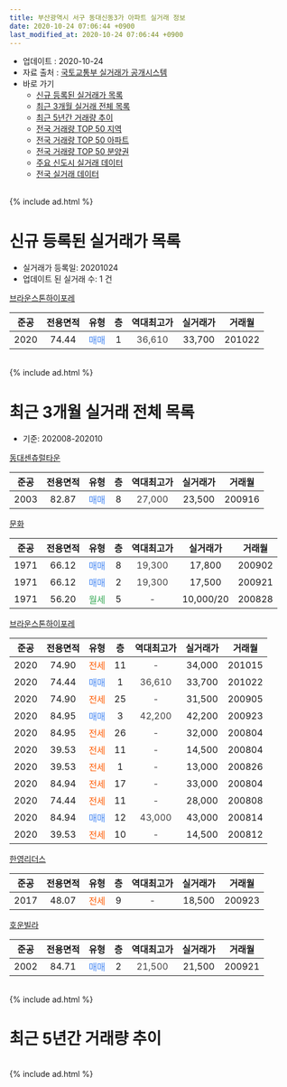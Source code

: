 ```yaml
---
title: 부산광역시 서구 동대신동3가 아파트 실거래 정보
date: 2020-10-24 07:06:44 +0900
last_modified_at: 2020-10-24 07:06:44 +0900
---
```


* 업데이트 : 2020-10-24
* 자료 출처 : [국토교통부 실거래가 공개시스템](http://rt.molit.go.kr)
* 바로 가기
    * [신규 등록된 실거래가 목록](#신규-등록된-실거래가-목록)
    * [최근 3개월 실거래 전체 목록](#최근-3개월-실거래-전체-목록)
    * [최근 5년간 거래량 추이](#최근-5년간-거래량-추이)
    * [전국 거래량 TOP 50 지역](https://inasie.github.io/apt-trade-info/최근-3개월-전국에서-가장-거래가-많이-발생한-지역)
    * [전국 거래량 TOP 50 아파트](https://inasie.github.io/apt-trade-info/최근-3개월-전국에서-가장-거래가-많이-발생한-아파트)
    * [전국 거래량 TOP 50 분양권](https://inasie.github.io/apt-trade-info/최근-3개월-전국에서-가장-거래가-많이-발생한-분양권)
    * [주요 신도시 실거래 데이터](https://inasie.github.io/apt-trade-info/주요-신도시)
    * [전국 실거래 데이터](https://inasie.github.io/apt-trade-info/전국)
<br>
{% include ad.html %}
<br>

# 신규 등록된 실거래가 목록
* 실거래가 등록일: 20201024
* 업데이트 된 실거래 수: 1 건


[브라운스톤하이포레](https://search.naver.com/search.naver?query=%EB%B6%80%EC%82%B0%EA%B4%91%EC%97%AD%EC%8B%9C+%EC%84%9C%EA%B5%AC+%EB%8F%99%EB%8C%80%EC%8B%A0%EB%8F%993%EA%B0%80+%EB%B8%8C%EB%9D%BC%EC%9A%B4%EC%8A%A4%ED%86%A4%ED%95%98%EC%9D%B4%ED%8F%AC%EB%A0%88)

|준공|전용면적|유형|층|역대최고가|실거래가|거래월|
|:---:|:---:|:---:|:---:|:---:|:---:|:---:|
|2020|74.44|<span style="color:#4285f3">매매</span>|1|<span style="color:#444444">36,610</span>|33,700|201022|


<br>
{% include ad.html %}
<br>

# 최근 3개월 실거래 전체 목록
* 기준: 202008-202010


[동대센츄럴타운](https://search.naver.com/search.naver?query=%EB%B6%80%EC%82%B0%EA%B4%91%EC%97%AD%EC%8B%9C+%EC%84%9C%EA%B5%AC+%EB%8F%99%EB%8C%80%EC%8B%A0%EB%8F%993%EA%B0%80+%EB%8F%99%EB%8C%80%EC%84%BC%EC%B8%84%EB%9F%B4%ED%83%80%EC%9A%B4)

|준공|전용면적|유형|층|역대최고가|실거래가|거래월|
|:---:|:---:|:---:|:---:|:---:|:---:|:---:|
|2003|82.87|<span style="color:#4285f3">매매</span>|8|<span style="color:#444444">27,000</span>|23,500|200916|

[문화](https://search.naver.com/search.naver?query=%EB%B6%80%EC%82%B0%EA%B4%91%EC%97%AD%EC%8B%9C+%EC%84%9C%EA%B5%AC+%EB%8F%99%EB%8C%80%EC%8B%A0%EB%8F%993%EA%B0%80+%EB%AC%B8%ED%99%94)

|준공|전용면적|유형|층|역대최고가|실거래가|거래월|
|:---:|:---:|:---:|:---:|:---:|:---:|:---:|
|1971|66.12|<span style="color:#4285f3">매매</span>|8|<span style="color:#444444">19,300</span>|17,800|200902|
|1971|66.12|<span style="color:#4285f3">매매</span>|2|<span style="color:#444444">19,300</span>|17,500|200921|
|1971|56.20|<span style="color:#34a853">월세</span>|5|<span style="color:#444444">-</span>|10,000/20|200828|

[브라운스톤하이포레](https://search.naver.com/search.naver?query=%EB%B6%80%EC%82%B0%EA%B4%91%EC%97%AD%EC%8B%9C+%EC%84%9C%EA%B5%AC+%EB%8F%99%EB%8C%80%EC%8B%A0%EB%8F%993%EA%B0%80+%EB%B8%8C%EB%9D%BC%EC%9A%B4%EC%8A%A4%ED%86%A4%ED%95%98%EC%9D%B4%ED%8F%AC%EB%A0%88)

|준공|전용면적|유형|층|역대최고가|실거래가|거래월|
|:---:|:---:|:---:|:---:|:---:|:---:|:---:|
|2020|74.90|<span style="color:#ff5a00">전세</span>|11|<span style="color:#444444">-</span>|34,000|201015|
|2020|74.44|<span style="color:#4285f3">매매</span>|1|<span style="color:#444444">36,610</span>|33,700|201022|
|2020|74.90|<span style="color:#ff5a00">전세</span>|25|<span style="color:#444444">-</span>|31,500|200905|
|2020|84.95|<span style="color:#4285f3">매매</span>|3|<span style="color:#444444">42,200</span>|42,200|200923|
|2020|84.95|<span style="color:#ff5a00">전세</span>|26|<span style="color:#444444">-</span>|32,000|200804|
|2020|39.53|<span style="color:#ff5a00">전세</span>|11|<span style="color:#444444">-</span>|14,500|200804|
|2020|39.53|<span style="color:#ff5a00">전세</span>|1|<span style="color:#444444">-</span>|13,000|200826|
|2020|84.94|<span style="color:#ff5a00">전세</span>|17|<span style="color:#444444">-</span>|33,000|200804|
|2020|74.44|<span style="color:#ff5a00">전세</span>|11|<span style="color:#444444">-</span>|28,000|200808|
|2020|84.94|<span style="color:#4285f3">매매</span>|12|<span style="color:#444444">43,000</span>|43,000|200814|
|2020|39.53|<span style="color:#ff5a00">전세</span>|10|<span style="color:#444444">-</span>|14,500|200812|

[한영리더스](https://search.naver.com/search.naver?query=%EB%B6%80%EC%82%B0%EA%B4%91%EC%97%AD%EC%8B%9C+%EC%84%9C%EA%B5%AC+%EB%8F%99%EB%8C%80%EC%8B%A0%EB%8F%993%EA%B0%80+%ED%95%9C%EC%98%81%EB%A6%AC%EB%8D%94%EC%8A%A4)

|준공|전용면적|유형|층|역대최고가|실거래가|거래월|
|:---:|:---:|:---:|:---:|:---:|:---:|:---:|
|2017|48.07|<span style="color:#ff5a00">전세</span>|9|<span style="color:#444444">-</span>|18,500|200923|

[호운빌라](https://search.naver.com/search.naver?query=%EB%B6%80%EC%82%B0%EA%B4%91%EC%97%AD%EC%8B%9C+%EC%84%9C%EA%B5%AC+%EB%8F%99%EB%8C%80%EC%8B%A0%EB%8F%993%EA%B0%80+%ED%98%B8%EC%9A%B4%EB%B9%8C%EB%9D%BC)

|준공|전용면적|유형|층|역대최고가|실거래가|거래월|
|:---:|:---:|:---:|:---:|:---:|:---:|:---:|
|2002|84.71|<span style="color:#4285f3">매매</span>|2|<span style="color:#444444">21,500</span>|21,500|200921|


<br>
{% include ad.html %}
<br>

# 최근 5년간 거래량 추이


<div style="width:100%;">
    <canvas id="deal_progress" height="200"></canvas>
</div>

<script>
new Chart(document.getElementById("deal_progress"), {
    type: 'line',
    data: {
        labels: ['201510','201511','201512','201601','201602','201603','201604','201605','201606','201607','201608','201609','201610','201611','201612','201701','201702','201703','201704','201705','201706','201707','201708','201709','201710','201711','201712','201801','201802','201803','201804','201805','201806','201807','201808','201809','201810','201811','201812','201901','201902','201903','201904','201905','201906','201907','201908','201909','201910','201911','201912','202001','202002','202003','202004','202005','202006','202007','202008','202009','202010'],
        datasets: [{
            label: '매매',
            pointRadius: 1,
            data: [3, 6, 0, 1, 2, 2, 1, 3, 0, 3, 2, 0, 4, 2, 2, 1, 2, 1, 5, 3, 0, 2, 0, 2, 2, 2, 1, 4, 4, 4, 8, 4, 2, 4, 2, 3, 5, 3, 4, 2, 5, 3, 1, 4, 3, 2, 8, 6, 13, 35, 6, 14, 20, 14, 10, 19, 13, 7, 1, 5, 1],
            borderColor: "rgba(255, 201, 14, 1)",
            backgroundColor: "rgba(255, 201, 14, 0.5)",
            fill: false,
            lineTension: 0
        },{
            label: '전월세',
            pointRadius: 1,
            data: [1, 0, 0, 3, 2, 1, 0, 3, 0, 0, 4, 1, 1, 1, 0, 0, 2, 4, 2, 1, 0, 1, 1, 2, 3, 1, 1, 1, 3, 3, 0, 2, 0, 1, 2, 1, 4, 3, 2, 0, 3, 1, 1, 1, 1, 0, 2, 4, 0, 2, 2, 0, 2, 2, 1, 8, 11, 28, 7, 2, 1],
            borderColor: "rgba(0, 141, 185, 1)",
            backgroundColor: "rgba(0, 141, 185, 0.5)",
            fill: false,
            lineTension: 0
        }
        ]
    },
    options: {
        responsive: true,
        title: {
            display: false
        },
        tooltips: {
            mode: 'index',
            intersect: false
        },
        hover: {
            mode: 'nearest',
            intersect: true
        },
        scales: {
            xAxes: [{
                display: true,
                scaleLabel: {
                    display: true,
                    labelString: '년/월'
                }
            }],
            yAxes: [{
                display: true,
                ticks: {
                    suggestedMin: 0,
                },
                scaleLabel: {
                    display: true,
                    labelString: '실거래 수'
                }
            }]
        }
    }
});

</script>


<br>
{% include ad.html %}
<br>

